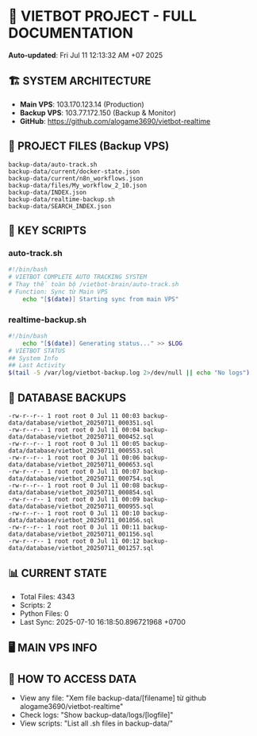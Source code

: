 # 🤖 VIETBOT PROJECT - FULL DOCUMENTATION
**Auto-updated**: Fri Jul 11 12:13:32 AM +07 2025

## 🏗️ SYSTEM ARCHITECTURE
- **Main VPS**: 103.170.123.14 (Production)
- **Backup VPS**: 103.77.172.150 (Backup & Monitor)
- **GitHub**: https://github.com/alogame3690/vietbot-realtime

## 📁 PROJECT FILES (Backup VPS)
```
backup-data/auto-track.sh
backup-data/current/docker-state.json
backup-data/current/n8n_workflows.json
backup-data/files/My_workflow_2_10.json
backup-data/INDEX.json
backup-data/realtime-backup.sh
backup-data/SEARCH_INDEX.json
```

## 🔧 KEY SCRIPTS
### auto-track.sh
```bash
#!/bin/bash
# VIETBOT COMPLETE AUTO TRACKING SYSTEM
# Thay thế toàn bộ /vietbot-brain/auto-track.sh
# Function: Sync từ Main VPS
    echo "[$(date)] Starting sync from main VPS"
```
### realtime-backup.sh
```bash
#!/bin/bash
    echo "[$(date)] Generating status..." >> $LOG
# VIETBOT STATUS
## System Info
## Last Activity
$(tail -5 /var/log/vietbot-backup.log 2>/dev/null || echo "No logs")
```

## 💾 DATABASE BACKUPS
```
-rw-r--r-- 1 root root 0 Jul 11 00:03 backup-data/database/vietbot_20250711_000351.sql
-rw-r--r-- 1 root root 0 Jul 11 00:04 backup-data/database/vietbot_20250711_000452.sql
-rw-r--r-- 1 root root 0 Jul 11 00:05 backup-data/database/vietbot_20250711_000553.sql
-rw-r--r-- 1 root root 0 Jul 11 00:06 backup-data/database/vietbot_20250711_000653.sql
-rw-r--r-- 1 root root 0 Jul 11 00:07 backup-data/database/vietbot_20250711_000754.sql
-rw-r--r-- 1 root root 0 Jul 11 00:08 backup-data/database/vietbot_20250711_000854.sql
-rw-r--r-- 1 root root 0 Jul 11 00:09 backup-data/database/vietbot_20250711_000955.sql
-rw-r--r-- 1 root root 0 Jul 11 00:10 backup-data/database/vietbot_20250711_001056.sql
-rw-r--r-- 1 root root 0 Jul 11 00:11 backup-data/database/vietbot_20250711_001156.sql
-rw-r--r-- 1 root root 0 Jul 11 00:12 backup-data/database/vietbot_20250711_001257.sql
```

## 📊 CURRENT STATE
- Total Files: 4343
- Scripts: 2
- Python Files: 0
- Last Sync: 2025-07-10 16:18:50.896721968 +0700

## 🖥️ MAIN VPS INFO


## 🚨 HOW TO ACCESS DATA
- View any file: "Xem file backup-data/[filename] từ github alogame3690/vietbot-realtime"
- Check logs: "Show backup-data/logs/[logfile]"
- View scripts: "List all .sh files in backup-data/"
